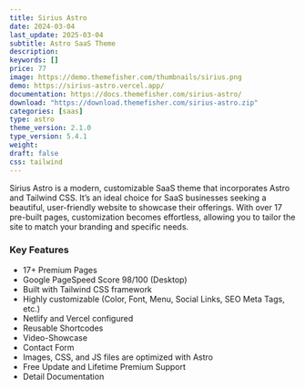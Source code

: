 ```yaml
---
title: Sirius Astro
date: 2024-03-04
last_update: 2025-03-04
subtitle: Astro SaaS Theme
description:
keywords: []
price: 77
image: https://demo.themefisher.com/thumbnails/sirius.png
demo: https://sirius-astro.vercel.app/
documentation: https://docs.themefisher.com/sirius-astro/
download: "https://download.themefisher.com/sirius-astro.zip"
categories: [saas]
type: astro
theme_version: 2.1.0
type_version: 5.4.1
weight:
draft: false
css: tailwind
---
```


Sirius Astro is a modern, customizable SaaS theme that incorporates Astro and Tailwind CSS. It’s an ideal choice for SaaS businesses seeking a beautiful, user-friendly website to showcase their offerings. With over 17 pre-built pages, customization becomes effortless, allowing you to tailor the site to match your branding and specific needs.

### Key Features

- 17+ Premium Pages
- Google PageSpeed Score 98/100 (Desktop)
- Built with Tailwind CSS framework
- Highly customizable (Color, Font, Menu, Social Links, SEO Meta Tags, etc.)
- Netlify and Vercel configured
- Reusable Shortcodes
- Video-Showcase
- Contact Form
- Images, CSS, and JS files are optimized with Astro
- Free Update and Lifetime Premium Support
- Detail Documentation
